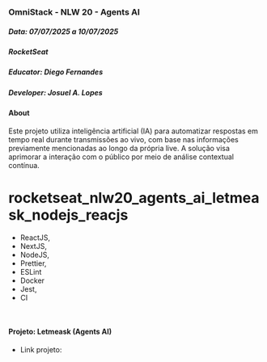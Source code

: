 ### OmniStack - NLW 20 - Agents AI

##### Data: 07/07/2025 a 10/07/2025

##### RocketSeat

##### Educator: Diego Fernandes

##### Developer: Josuel A. Lopes

#### About

Este projeto utiliza inteligência artificial (IA) para automatizar respostas em tempo real durante transmissões ao vivo, com base nas informações previamente mencionadas ao longo da própria live. A solução visa aprimorar a interação com o público por meio de análise contextual contínua.

# rocketseat_nlw20_agents_ai_letmeask_nodejs_reacjs

- ReactJS,
- NextJS,
- NodeJS,
- Prettier,
- ESLint
- Docker
- Jest,
- CI

<br/>

#### Projeto: Letmeask (Agents AI)

- Link projeto: 

<br/>
